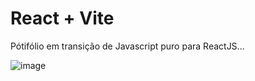 # React + Vite
Pótifólio em transição de Javascript puro para ReactJS...


![image](https://github.com/carolinefreitasalegre/portfolio.meu/assets/113471098/bedbe3ae-ff54-4f4a-81a2-bb33b54da723)
